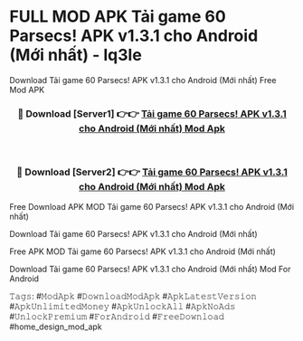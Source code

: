 # FULL MOD APK Tải game 60 Parsecs! APK v1.3.1 cho Android (Mới nhất) - lq3le
Download Tải game 60 Parsecs! APK v1.3.1 cho Android (Mới nhất) Free Mod APK

<div align="center">
<h3>🔴 Download [Server1] 👉👉 <a href="https://apk-comot.site?title=Tải_game_60_Parsecs!_APK_v1.3.1_cho_Android_(Mới_nhất)">Tải game 60 Parsecs! APK v1.3.1 cho Android (Mới nhất) Mod Apk</a></h3><br>

<h3>🔴 Download [Server2] 👉👉 <a href="https://apk-comot.site?title=Tải_game_60_Parsecs!_APK_v1.3.1_cho_Android_(Mới_nhất)">Tải game 60 Parsecs! APK v1.3.1 cho Android (Mới nhất) Mod Apk</a></h3>
</div>


Free Download APK MOD Tải game 60 Parsecs! APK v1.3.1 cho Android (Mới nhất)

Download Tải game 60 Parsecs! APK v1.3.1 cho Android (Mới nhất) 

Free APK MOD Tải game 60 Parsecs! APK v1.3.1 cho Android (Mới nhất) 

Download Tải game 60 Parsecs! APK v1.3.1 cho Android (Mới nhất) Mod For Android

𝚃𝚊𝚐𝚜: #𝙼𝚘𝚍𝙰𝚙𝚔 #𝙳𝚘𝚠𝚗𝚕𝚘𝚊𝚍𝙼𝚘𝚍𝙰𝚙𝚔 #𝙰𝚙𝚔𝙻𝚊𝚝𝚎𝚜𝚝𝚅𝚎𝚛𝚜𝚒𝚘𝚗 #𝙰𝚙𝚔𝚄𝚗𝚕𝚒𝚖𝚒𝚝𝚎𝚍𝙼𝚘𝚗𝚎𝚢 #𝙰𝚙𝚔𝚄𝚗𝚕𝚘𝚌𝚔𝙰𝚕𝚕 #𝙰𝚙𝚔𝙽𝚘𝙰𝚍𝚜 #𝚄𝚗𝚕𝚘𝚌𝚔𝙿𝚛𝚎𝚖𝚒𝚞𝚖 #𝙵𝚘𝚛𝙰𝚗𝚍𝚛𝚘𝚒𝚍 #𝙵𝚛𝚎𝚎𝙳𝚘𝚠𝚗𝚕𝚘𝚊𝚍 #home_design_mod_apk